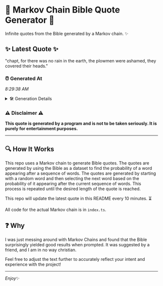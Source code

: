 # 📖 Markov Chain Bible Quote Generator 📖

Infinite quotes from the Bible generated by a Markov chain. ✨

## ✨ Latest Quote ✨
"chapt, for there was no rain in the earth, the plowmen were ashamed, they covered their heads."

### ⏰ Generated At
*8:29:38 AM*

<details>
    <summary>🛠️ Generation Details</summary>
    <p>
        <strong>🌱 Seed:</strong> chapt,<br>
        <strong>🔄 Iterations:</strong> 16<br>
        <strong>📜 Context History:</strong><br>[ chapt, ]: for<br>[ chapt,, for ]: there<br>[ chapt,, for, there ]: was<br>[ chapt,, for, there, was ]: no<br>[ chapt,, for, there, was, no ]: rain<br>[ chapt,, for, there, was, no, rain ]: in<br>[ for, there, was, no, rain, in ]: the<br>[ there, was, no, rain, in, the ]: earth,<br>[ was, no, rain, in, the, earth, ]: the<br>[ no, rain, in, the, earth,, the ]: plowmen<br>[ rain, in, the, earth,, the, plowmen ]: were<br>[ in, the, earth,, the, plowmen, were ]: ashamed,<br>[ the, earth,, the, plowmen, were, ashamed, ]: they<br>[ earth,, the, plowmen, were, ashamed,, they ]: covered<br>[ the, plowmen, were, ashamed,, they, covered ]: their<br>[ plowmen, were, ashamed,, they, covered, their ]: heads.<br>
    </p>
</details>

### ⚠️ Disclaimer ⚠️
**This quote is generated by a program and is not to be taken seriously. It is purely for entertainment purposes.**

---

## 🔍 How It Works

This repo uses a Markov chain to generate Bible quotes. The quotes are generated by using the Bible as a dataset to find the probability of a word appearing after a sequence of words. The quotes are generated by starting with a random word and then selecting the next word based on the probability of it appearing after the current sequence of words. This process is repeated until the desired length of the quote is reached.

This repo will update the latest quote in this README every 10 minutes. ⏳

All code for the actual Markov chain is in `index.ts`.

## ❓ Why

I was just messing around with Markov Chains and found that the Bible surprisingly yielded good results when prompted. 
It was suggested by a friend, and I am in no way christian.

Feel free to adjust the text further to accurately reflect your intent and experience with the project!

---

*Enjoy*✨
